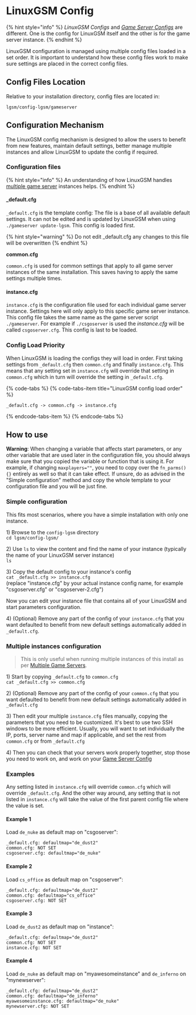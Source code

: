 # LinuxGSM Config

{% hint style="info" %}
_LinuxGSM Configs_ and [_Game Server Configs_](game-server-config.md) are different. One is the config for LinuxGSM itself and the other is for the game server instance.
{% endhint %}

LinuxGSM configuration is managed using multiple config files loaded in a set order. It is important to understand how these config files work to make sure settings are placed in the correct config files.

##  Config Files Location

Relative to your installation directory, config files are located in:

```text
lgsm/config-lgsm/gameserver
```

## Configuration Mechanism

The LinuxGSM config mechanism is designed to allow the users to benefit from new features, maintain default settings, better manage multiple instances and allow LinuxGSM to update the config if required.

### Configuration files

{% hint style="info" %}
An understanding of how LinuxGSM handles [multiple game server](../features/multiple-game-servers.md) instances helps. 
{% endhint %}

#### \_default.cfg

`_default.cfg` is the template config: The file is a base of all available default settings. It can not be edited and is updated by LinuxGSM when using `./gameserver update-lgsm`. This config is loaded first.

{% hint style="warning" %}
Do not edit \_default.cfg any changes to this file will be overwritten
{% endhint %}

**common.cfg**

`common.cfg` is used for common settings that apply to all game server instances of the same installation. This saves having to apply the same settings multiple times. 

#### instance.cfg

`instance.cfg` is the configuration file used for each individual game server instance. Settings here will only apply to this specific game server instance. This config file takes the same name as the game server script `./gameserver`. For example if `./csgoserver` is used the _instance.cfg_ will be called `csgoserver.cfg`. This config is last to be loaded.

### Config Load Priority

When LinuxGSM is loading the configs they will load in order. First taking settings from `_default.cfg` then `common.cfg` and finally `instance.cfg`. This means that any setting set in `instance.cfg` will override that setting in `common.cfg` which in turn will override the setting in `_default.cfg`.

{% code-tabs %}
{% code-tabs-item title="LinuxGSM config load order" %}
```text
_default.cfg -> common.cfg -> instance.cfg
```
{% endcode-tabs-item %}
{% endcode-tabs %}

## How to use

**Warning**: When changing a variable that affects start parameters, or any other variable that are used later in the configuration file, you should always make sure that you copied the variable or function that is using it. For example, if changing `maxplayers=""`, you need to copy over the `fn_parms(){}` entirely as well so that it can take effect. If unsure, do as advised in the "Simple configuration" method and copy the whole template to your configuration file and you will be just fine.

### Simple configuration

This fits most scenarios, where you have a simple installation with only one instance.

1\) Browse to the `config-lgsm` directory  
`cd lgsm/config-lgsm/`

2\) Use `ls` to view the content and find the name of your instance \(typically the name of your LinuxGSM server instance\)  
`ls`

3\) Copy the default config to your instance's config  
`cat _default.cfg >> instance.cfg`  
\(replace "instance.cfg" by your actual instance config name, for example "csgoserver.cfg" or "csgoserver-2.cfg"\)

Now you can edit your instance file that contains all of your LinuxGSM and start parameters configuration.

4\) \(Optional\) Remove any part of the config of your `instance.cfg` that you want defaulted to benefit from new default settings automatically added in `_default.cfg`.

### Multiple instances configuration

> This is only useful when running multiple instances of this install as per [Multiple Game Servers](../features/multiple-game-servers.md).

1\) Start by copying `_default.cfg` to `common.cfg`  
`cat _default.cfg >> common.cfg`

2\) \(Optional\) Remove any part of the config of your `common.cfg` that you want defaulted to benefit from new default settings automatically added in `_default.cfg`

3\) Then edit your multiple `instance.cfg` files manually, copying the parameters that you need to be customized. It's best to use two SSH windows to be more efficient. Usually, you will want to set individually the IP, ports, server name and map if applicable, and set the rest from `common.cfg` or from `_default.cfg`

4\) Then you can check that your servers work properly together, stop those you need to work on, and work on your [Game Server Config](game-server-config.md)

### Examples

Any setting listed in `instance.cfg` will override `common.cfg` which will override `_default.cfg`. And the other way around, any setting that is not listed in `instance.cfg` will take the value of the first parent config file where the value is set.

#### Example 1

Load `de_nuke` as default map on "csgoserver": 
```text
_default.cfg: defaultmap="de_dust2"
common.cfg: NOT SET
csgoserver.cfg: defaultmap="de_nuke"
```

#### Example 2

Load `cs_office` as default map on "csgoserver":

```text
_default.cfg: defaultmap="de_dust2"
common.cfg: defaultmap="cs_office"
csgoserver.cfg: NOT SET
```

#### Example 3

Load `de_dust2` as default map on "instance":

```text
_default.cfg: defaultmap="de_dust2"
common.cfg: NOT SET
instance.cfg: NOT SET
```

#### Example 4

Load `de_nuke` as default map on "myawesomeinstance" and `de_inferno` on "mynewserver":

```text
_default.cfg: defaultmap="de_dust2"
common.cfg: defaultmap="de_inferno"
myawesomeinstance.cfg: defaultmap="de_nuke"
mynewserver.cfg: NOT SET
```

